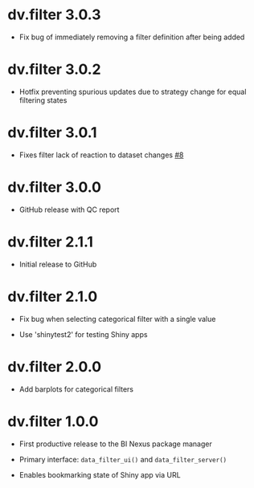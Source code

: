 # dv.filter 3.0.3

- Fix bug of immediately removing a filter definition after being added

# dv.filter 3.0.2

- Hotfix preventing spurious updates due to strategy change for equal filtering states

# dv.filter 3.0.1

- Fixes filter lack of reaction to dataset changes [#8](https://github.com/Boehringer-Ingelheim/dv.filter/issues/8)

# dv.filter 3.0.0

- GitHub release with QC report

# dv.filter 2.1.1

- Initial release to GitHub

# dv.filter 2.1.0

- Fix bug when selecting categorical filter with a single value

- Use 'shinytest2' for testing Shiny apps

# dv.filter 2.0.0

- Add barplots for categorical filters

# dv.filter 1.0.0

- First productive release to the BI Nexus package manager

- Primary interface: `data_filter_ui()` and `data_filter_server()`

- Enables bookmarking state of Shiny app via URL
